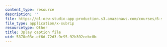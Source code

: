 ```yaml
---
content_type: resource
description: ''
file: https://ol-ocw-studio-app-production.s3.amazonaws.com/courses/6-s897-machine-learning-for-healthcare-spring-2019/5870c03cef6d72d39c9592b392cebc0b_VuKOW8d4KHw.srt
file_type: application/x-subrip
resourcetype: Other
title: 3play caption file
uid: 5870c03c-ef6d-72d3-9c95-92b392cebc0b
---
```

